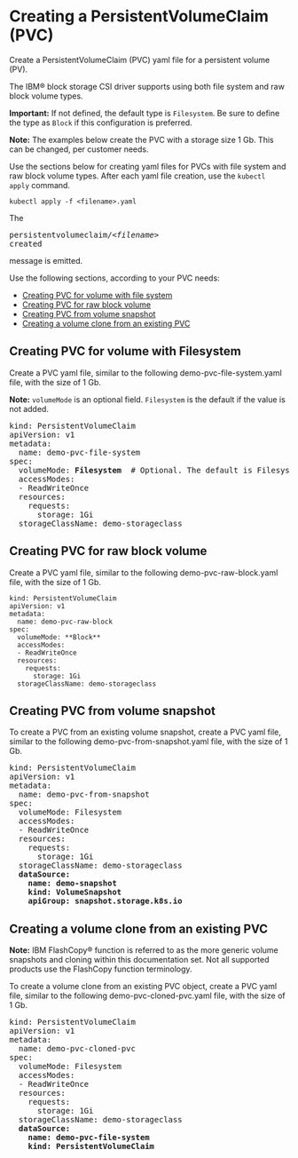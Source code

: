 # Creating a PersistentVolumeClaim \(PVC\)

Create a PersistentVolumeClaim \(PVC\) yaml file for a persistent volume \(PV\).

The IBM® block storage CSI driver supports using both file system and raw block volume types.

**Important:** If not defined, the default type is `Filesystem`. Be sure to define the type as `Block` if this configuration is preferred.

**Note:** The examples below create the PVC with a storage size 1 Gb. This can be changed, per customer needs.

Use the sections below for creating yaml files for PVCs with file system and raw block volume types. After each yaml file creation, use the `kubectl apply` command.

```
kubectl apply -f <filename>.yaml
```

The <pre>persistentvolumeclaim/_<filename\>_ created</pre> message is emitted.

Use the following sections, according to your PVC needs:

-   [Creating PVC for volume with file system](#create_pvc_fs)
-   [Creating PVC for raw block volume](#create_pvc_raw)
-   [Creating PVC from volume snapshot](#create_pvc_snapshot)
-   [Creating a volume clone from an existing PVC](#create_clone)

## Creating PVC for volume with Filesystem

Create a PVC yaml file, similar to the following demo-pvc-file-system.yaml file, with the size of 1 Gb.

**Note:** `volumeMode` is an optional field. `Filesystem` is the default if the value is not added.

<pre>
kind: PersistentVolumeClaim
apiVersion: v1
metadata:
  name: demo-pvc-file-system
spec:
  volumeMode: <b>Filesystem</b>  # Optional. The default is Filesystem.
  accessModes:
  - ReadWriteOnce
  resources:
    requests:
      storage: 1Gi
  storageClassName: demo-storageclass
</pre>

## Creating PVC for raw block volume

Create a PVC yaml file, similar to the following demo-pvc-raw-block.yaml file, with the size of 1 Gb.

```
kind: PersistentVolumeClaim
apiVersion: v1
metadata:
  name: demo-pvc-raw-block
spec:
  volumeMode: **Block**
  accessModes:
  - ReadWriteOnce
  resources:
    requests:
      storage: 1Gi
  storageClassName: demo-storageclass
```

## Creating PVC from volume snapshot

To create a PVC from an existing volume snapshot, create a PVC yaml file, similar to the following demo-pvc-from-snapshot.yaml file, with the size of 1 Gb.

<pre>
kind: PersistentVolumeClaim
apiVersion: v1
metadata:
  name: demo-pvc-from-snapshot
spec:
  volumeMode: Filesystem
  accessModes:
  - ReadWriteOnce
  resources:
    requests:
      storage: 1Gi
  storageClassName: demo-storageclass
  <b>dataSource:
    name: demo-snapshot
    kind: VolumeSnapshot
    apiGroup: snapshot.storage.k8s.io</b>
</pre>

## Creating a volume clone from an existing PVC

**Note:** IBM FlashCopy® function is referred to as the more generic volume snapshots and cloning within this documentation set. Not all supported products use the FlashCopy function terminology.

To create a volume clone from an existing PVC object, create a PVC yaml file, similar to the following demo-pvc-cloned-pvc.yaml file, with the size of 1 Gb.

<pre>
kind: PersistentVolumeClaim
apiVersion: v1
metadata:
  name: demo-pvc-cloned-pvc
spec:
  volumeMode: Filesystem
  accessModes:
  - ReadWriteOnce
  resources:
    requests:
      storage: 1Gi
  storageClassName: demo-storageclass
  <b>dataSource:
    name: demo-pvc-file-system
    kind: PersistentVolumeClaim</b>
</pre>


